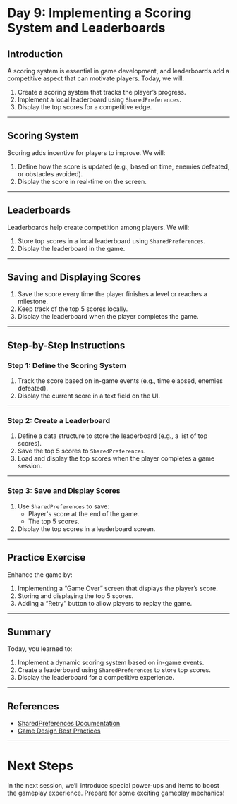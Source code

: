 # Day 9: Implementing a Scoring System and Leaderboards

## Introduction

A scoring system is essential in game development, and leaderboards add a competitive aspect that can motivate players. Today, we will:
1. Create a scoring system that tracks the player’s progress.
2. Implement a local leaderboard using `SharedPreferences`.
3. Display the top scores for a competitive edge.

---

## Scoring System

Scoring adds incentive for players to improve. We will:
1. Define how the score is updated (e.g., based on time, enemies defeated, or obstacles avoided).
2. Display the score in real-time on the screen.

---

## Leaderboards

Leaderboards help create competition among players. We will:
1. Store top scores in a local leaderboard using `SharedPreferences`.
2. Display the leaderboard in the game.

---

## Saving and Displaying Scores

1. Save the score every time the player finishes a level or reaches a milestone.
2. Keep track of the top 5 scores locally.
3. Display the leaderboard when the player completes the game.

---

## Step-by-Step Instructions

### Step 1: Define the Scoring System

1. Track the score based on in-game events (e.g., time elapsed, enemies defeated).
2. Display the current score in a text field on the UI.

---

### Step 2: Create a Leaderboard

1. Define a data structure to store the leaderboard (e.g., a list of top scores).
2. Save the top 5 scores to `SharedPreferences`.
3. Load and display the top scores when the player completes a game session.

---

### Step 3: Save and Display Scores

1. Use `SharedPreferences` to save:
   - Player's score at the end of the game.
   - The top 5 scores.
2. Display the top scores in a leaderboard screen.

---

## Practice Exercise

Enhance the game by:
1. Implementing a “Game Over” screen that displays the player’s score.
2. Storing and displaying the top 5 scores.
3. Adding a “Retry” button to allow players to replay the game.

---

## Summary

Today, you learned to:
1. Implement a dynamic scoring system based on in-game events.
2. Create a leaderboard using `SharedPreferences` to store top scores.
3. Display the leaderboard for a competitive experience.

---

## References

- [SharedPreferences Documentation](https://developer.android.com/training/data-storage/shared-preferences)
- [Game Design Best Practices](https://www.gamasutra.com/)

---

# Next Steps

In the next session, we’ll introduce special power-ups and items to boost the gameplay experience. Prepare for some exciting gameplay mechanics!
